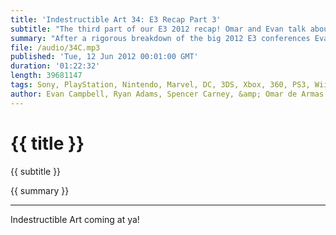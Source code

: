 ```yaml
---
title: 'Indestructible Art 34: E3 Recap Part 3'
subtitle: "The third part of our E3 2012 recap! Omar and Evan talk about Ni No Kuni, Draksiders II, Metal Gear: Rising Revengence, Dishonored, Borderlands 2, Nintendo Land, and WiiU."
summary: "After a rigorous breakdown of the big 2012 E3 conferences Evan and Omar discuss what it is like to be on the show floor. Omar talks about his hands on time with Darksiders II, Ni No Kuni, and Borderlands 2! Meanwhile Evan was able to play Metal Gear: Rising Revengence and got a chance to check out Bethesda’s new game Dishonored. Finally the two discuss what they like and dislike about Nintendo’s WiiU."
file: /audio/34C.mp3
published: 'Tue, 12 Jun 2012 00:01:00 GMT'
duration: '01:22:32'
length: 39681147
tags: Sony, PlayStation, Nintendo, Marvel, DC, 3DS, Xbox, 360, PS3, Wii, PSN, XBLA, Video Games, Comics, Games, Indestructible Art, E3, Watch Dogs, FarCry 3, Last of Us, Halo 4, Gears of War 4, NintendoLand, WiiU, Ni No Kuni, THQ, Darksiders 2, Borderlands 2
author: Evan Campbell, Ryan Adams, Spencer Carney, &amp; Omar de Armas
---
```


# {{ title }}

{{ subtitle }}

{{ summary }}

- - -

Indestructible Art coming at ya!
